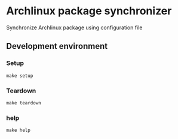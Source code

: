 # Archlinux package synchronizer
Synchronize Archlinux package using configuration file

## Development environment
### Setup
```shell
make setup
```

### Teardown
```shell
make teardown
```

### help
```shell
make help
```
